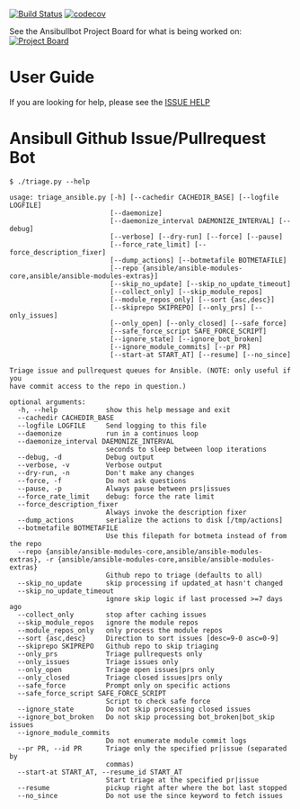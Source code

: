 [![Build Status](https://dev.azure.com/ansible/ansibullbot/_apis/build/status/ansible.ansibullbot?branchName=master)](https://dev.azure.com/ansible/ansibullbot/_build/latest?definitionId=12&branchName=master) [![codecov](https://codecov.io/gh/ansible/ansibullbot/branch/master/graph/badge.svg)](https://codecov.io/gh/ansible/ansibullbot)

See the Ansibullbot Project Board for what is being worked on:  [![Project Board](https://img.shields.io/github/issues/ansible/ansibullbot.svg)](https://github.com/ansible/ansibullbot/projects/1)

# User Guide


If you are looking for help, please see the [ISSUE HELP](ISSUE_HELP.md)


# Ansibull Github Issue/Pullrequest Bot

```
$ ./triage.py --help

usage: triage_ansible.py [-h] [--cachedir CACHEDIR_BASE] [--logfile LOGFILE]
                         [--daemonize]
                         [--daemonize_interval DAEMONIZE_INTERVAL] [--debug]
                         [--verbose] [--dry-run] [--force] [--pause]
                         [--force_rate_limit] [--force_description_fixer]
                         [--dump_actions] [--botmetafile BOTMETAFILE]
                         [--repo {ansible/ansible-modules-core,ansible/ansible-modules-extras}]
                         [--skip_no_update] [--skip_no_update_timeout]
                         [--collect_only] [--skip_module_repos]
                         [--module_repos_only] [--sort {asc,desc}]
                         [--skiprepo SKIPREPO] [--only_prs] [--only_issues]
                         [--only_open] [--only_closed] [--safe_force]
                         [--safe_force_script SAFE_FORCE_SCRIPT]
                         [--ignore_state] [--ignore_bot_broken]
                         [--ignore_module_commits] [--pr PR]
                         [--start-at START_AT] [--resume] [--no_since]

Triage issue and pullrequest queues for Ansible. (NOTE: only useful if you
have commit access to the repo in question.)

optional arguments:
  -h, --help            show this help message and exit
  --cachedir CACHEDIR_BASE
  --logfile LOGFILE     Send logging to this file
  --daemonize           run in a continuos loop
  --daemonize_interval DAEMONIZE_INTERVAL
                        seconds to sleep between loop iterations
  --debug, -d           Debug output
  --verbose, -v         Verbose output
  --dry-run, -n         Don't make any changes
  --force, -f           Do not ask questions
  --pause, -p           Always pause between prs|issues
  --force_rate_limit    debug: force the rate limit
  --force_description_fixer
                        Always invoke the description fixer
  --dump_actions        serialize the actions to disk [/tmp/actions]
  --botmetafile BOTMETAFILE
                        Use this filepath for botmeta instead of from the repo
  --repo {ansible/ansible-modules-core,ansible/ansible-modules-extras}, -r {ansible/ansible-modules-core,ansible/ansible-modules-extras}
                        Github repo to triage (defaults to all)
  --skip_no_update      skip processing if updated_at hasn't changed
  --skip_no_update_timeout
                        ignore skip logic if last processed >=7 days ago
  --collect_only        stop after caching issues
  --skip_module_repos   ignore the module repos
  --module_repos_only   only process the module repos
  --sort {asc,desc}     Direction to sort issues [desc=9-0 asc=0-9]
  --skiprepo SKIPREPO   Github repo to skip triaging
  --only_prs            Triage pullrequests only
  --only_issues         Triage issues only
  --only_open           Triage open issues|prs only
  --only_closed         Triage closed issues|prs only
  --safe_force          Prompt only on specific actions
  --safe_force_script SAFE_FORCE_SCRIPT
                        Script to check safe force
  --ignore_state        Do not skip processing closed issues
  --ignore_bot_broken   Do not skip processing bot_broken|bot_skip issues
  --ignore_module_commits
                        Do not enumerate module commit logs
  --pr PR, --id PR      Triage only the specified pr|issue (separated by
                        commas)
  --start-at START_AT, --resume_id START_AT
                        Start triage at the specified pr|issue
  --resume              pickup right after where the bot last stopped
  --no_since            Do not use the since keyword to fetch issues
```


